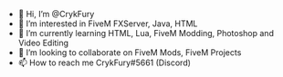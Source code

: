 - 👋 Hi, I’m @CrykFury
- 👀 I’m interested in FiveM FXServer, Java, HTML
- 🌱 I’m currently learning HTML, Lua, FiveM Modding, Photoshop and Video Editing
- 💞️ I’m looking to collaborate on FiveM Mods, FiveM Projects
- 📫 How to reach me CrykFury#5661 (Discord)

<!---
CrykFury/CrykFury is a ✨ special ✨ repository because its `README.md` (this file) appears on your GitHub profile.
You can click the Preview link to take a look at your changes.
--->
